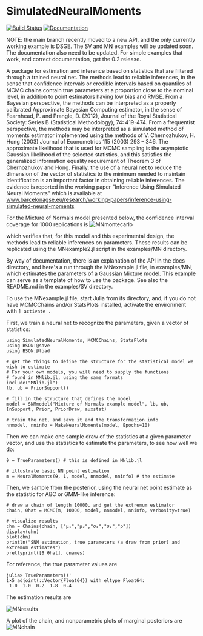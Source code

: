 # SimulatedNeuralMoments

[![Build Status](https://travis-ci.org/mcreel/SimulatedNeuralMoments.jl.svg?branch=main)](https://travis-ci.org/mcreel/SimulatedNeuralMoments.jl)
[![Documentation](https://img.shields.io/badge/docs-latest-blue.svg)](https://github.com/mcreel/SimulatedNeuralMoments.jl/blob/main/docs/API.md)

NOTE: the main branch recently moved to a new API, and the only currently working example is DSGE. The SV and MN examples will be updated soon. The documentation also need to be updated. For simple examples that work, and correct documentation, get the 0.2 release.

A package for estimation and inference based on statistics that are filtered through a trained neural net. The methods lead to reliable inferences, in the sense that confidence intervals or credible intervals based on quantiles of MCMC chains contain true parameters at a proportion close to the nominal level, in addition to point estimators having low bias and RMSE. From a Bayesian perspective, the methods can be interpreted as a properly calibrated Approximate Bayesian Computing estimator, in the sense of Fearnhead, P. and Prangle, D. (2012), Journal of the Royal Statistical Society: Series B (Statistical Methodology), 74: 419-474. From a frequentist perspective, the methods may be interpreted as a simulated method of moments estimator implemented using the methods of V. Chernozhukov, H. Hong (2003) Journal of Econometrics 115 (2003) 293 – 346. The approximate likelihood that is used for MCMC sampling is the asymptotic Gaussian likelihood of the selected statistics, and this satisfies the generalized information equality requirement of Theorem 3 of Chernozhukov and Hong. Finally, the use of a neural net to reduce the dimension of the vector of statistics to the minimum needed to maintain identification is an important factor in obtaining reliable inferences. The evidence is reported in the working paper "Inference Using Simulated Neural Moments" which is available at www.barcelonagse.eu/research/working-papers/inference-using-simulated-neural-moments

For the Mixture of Normals model presented below, the confidence interval coverage for
1000 replications is 
![MNmontecarlo](https://github.com/mcreel/SimulatedNeuralMoments.jl/blob/main/examples/MN/montecarlo.png)

which verifies that, for this model and this experimental design, the methods lead to
reliable inferences on parameters. These results can be replicated using the MNexample2.jl
script in the examples/MN directory.


By way of documentation, there is an explanation of the API in the docs directory, and here's a run through the MNexample.jl file, in examples/MN, which estimates the parameters of a Gaussian Mixture model. This example can serve as a template of how to use the package. See also the README.md in the examples/SV directory.

To use the MNexample.jl file, start Julia from its directory, and, if you do not have MCMCChains and/or StatsPlots installed, activate the environment with ```] activate .``` 

First, we train a neural net to recognize the parameters, given a vector of statistics:

```
using SimulatedNeuralMoments, MCMCChains, StatsPlots
using BSON:@save
using BSON:@load

# get the things to define the structure for the statistical model we wish to estimate
# For your own models, you will need to supply the functions
# found in MNlib.jl, using the same formats
include("MNlib.jl")
lb, ub = PriorSupport()

# fill in the structure that defines the model
model = SNMmodel("Mixture of Normals example model", lb, ub, InSupport, Prior, PriorDraw, auxstat)

# train the net, and save it and the transformation info
nnmodel, nninfo = MakeNeuralMoments(model, Epochs=10)
```

Then we can make one sample draw of the statistics at a given parameter vector, and use the statistics to estimate the parameters, to see how well we do:
```
θ = TrueParameters() # this is defined in MNlib.jl

# illustrate basic NN point estimation
m = NeuralMoments(θ, 1, model, nnmodel, nninfo) # the estimate
```

Then, we sample from the posterior, using the neural net point estimate as the statistic for ABC or GMM-like inference:
```
# draw a chain of length 10000, and get the extremum estimator
chain, θhat = MCMC(m, 10000, model, nnmodel, nninfo, verbosity=true)

# visualize results
chn = Chains(chain, ["μ₁","μ₂","σ₁","σ₂","p"])
display(chn)
plot(chn)
println("SNM estimation, true parameters (a draw from prior) and extremum estimates")
prettyprint([θ θhat], cnames)
```
For reference, the true parameter values are
```
julia> TrueParameters()'
1×5 adjoint(::Vector{Float64}) with eltype Float64:
 1.0  1.0  0.2  1.8  0.4
 ```

The estimation results are

![MNresults](https://github.com/mcreel/SimulatedNeuralMoments.jl/blob/main/examples/MN/results.png)

A plot of the chain, and nonparametric plots of marginal posteriors are
![MNchain](https://github.com/mcreel/SimulatedNeuralMoments.jl/blob/main/examples/MN/chain.png)




